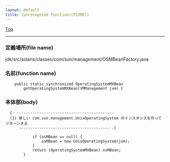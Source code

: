 ```yaml
---
layout: default
title: (unrecognied function)(FIXME!)
---
```

[Top](../index.html)

--- 
### 定義場所(file name)
jdk/src/solaris/classes/com/sun/management/OSMBeanFactory.java

### 名前(function name)
```
    public static synchronized OperatingSystemMXBean
        getOperatingSystemMXBean(VMManagement jvm) {
```

### 本体部(body)
```
  {- -------------------------------------------
  (1) 新しい com.sun.management.UnixOperatingSystem のインスタンスを作ってリターンする
      ---------------------------------------- -}
	
	        if (osMBean == null) {
	            osMBean = new UnixOperatingSystem(jvm);
	        }
	        return (OperatingSystemMXBean) osMBean;
	    }
	
```


